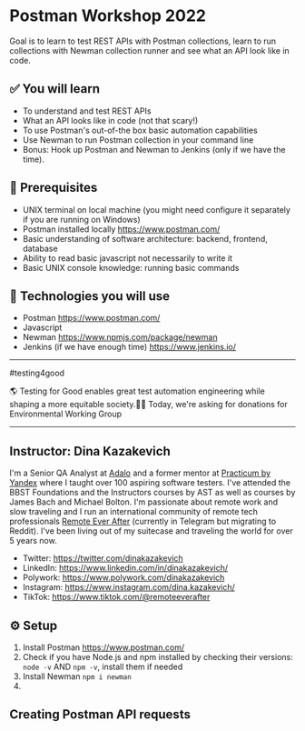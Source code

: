 # Postman Workshop 2022

Goal is to learn to test REST APIs with Postman collections, learn to run collections with Newman collection runner and see what an API look like in code.


## ✅ You will learn 
- To understand and test REST APIs 
- What an API looks like in code (not that scary!)
- To use Postman's out-of-the box basic automation capabilities
- Use Newman to run Postman collection in your command line 
- Bonus: Hook up Postman and Newman to Jenkins (only if we have the time).


## 🧱 Prerequisites
- UNIX terminal on local machine (you might need configure it separately if you are running on Windows)
- Postman installed locally https://www.postman.com/ 
- Basic understanding of software architecture: backend, frontend, database
- Ability to read basic javascript not necessarily to write it 
- Basic UNIX console knowledge: running basic commands 


## 🔧 Technologies you will use
- Postman https://www.postman.com/ 
- Javascript 
- Newman https://www.npmjs.com/package/newman
- Jenkins (if we have enough time) https://www.jenkins.io/


-----

#testing4good

🌎 Testing for Good enables great test automation engineering while shaping a more equitable society.👩‍💻
Today, we're asking for donations for Environmental Working Group

------


## Instructor: Dina Kazakevich 

I'm a Senior QA Analyst at [Adalo](https://www.adalo.com/) and a former mentor at [Practicum by Yandex](https://practicum.com/) where I taught over 100 aspiring software testers. I've attended the BBST Foundations and the Instructors courses by AST as well as courses by James Bach and Michael Bolton. I'm passionate about remote work and slow traveling and I run an international community of remote tech professionals [Remote Ever After](https://t.me/remoteeverafter) (currently in Telegram but migrating to Reddit). I've been living out of my suitecase and traveling the world for over 5 years now. 

- Twitter: https://twitter.com/dinakazakevich 
- LinkedIn: https://www.linkedin.com/in/dinakazakevich/ 
- Polywork: https://www.polywork.com/dinakazakevich <br>
- Instagram: https://www.instagram.com/dina.kazakevich/ 
- TikTok: https://www.tiktok.com/@remoteeverafter 


## ⚙️ Setup

1. Install Postman https://www.postman.com/ 
2. Check if you have Node.js and npm installed by checking their versions: `node -v` AND `npm -v`, install them if needed 
3. Install Newman `npm i newman`
4. 


## Creating Postman API requests


